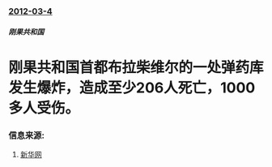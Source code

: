 ### [2012-03-4](/zh/news/2012/03/4/index.md)

##### 刚果共和国
# 刚果共和国首都布拉柴维尔的一处弹药库发生爆炸，造成至少206人死亡，1000多人受伤。




### 信息来源:

1. [新华网](http://news.xinhuanet.com/mil/2012-03/05/c_122792974.htm)
